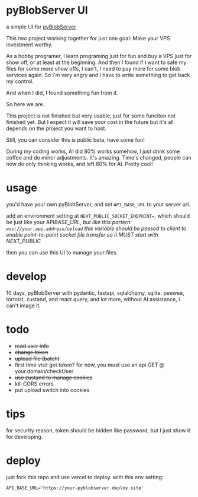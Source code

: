 # pyBlobServer UI

a simple UI for [pyBlobServer](https://github.com/deadlyedge/pyBlobServer)

This two project working together for just one goal: Make your VPS investment worthy.


As a hobby programer, I learn programing just for fun and buy a VPS just for show off, or at least at the beginning.  And then I found if I want to safe my files for some more show offs, I can't, I need to pay more for some blob services again.  So I'm very angry and I have to write something to get back my control.

And when I did, I found something fun from it.

So here we are.

This project is not finished but very usable, just for some funciton not finished yet.  But I expect it will save your cost in the future but it's all depends on the project you want to host.

Still, you can consider this is public beta, have some fun!

During my coding works, AI did 80% works somehow, I just drink some coffee and do minor adjustments.  It's amazing.  Time's changed,
people can now do only thinking works, and left 80% for AI.  Pretty cool!

# usage

you'd have your own pyBlobServer, and set `API_BASE_URL` to your server url.

add an environment setting at `NEXT_PUBLIC_SOCKET_ENDPOINT=`, which should be
just like your API*BASE_URL, but like this partern: `wss://your.api.address/upload`
this variable should be passed to client to enable point-to-point socket file transfer
so it MUST start with NEXT_PUBLIC*

then you can use this UI to manage your files.

# develop

10 days, pyBlobServer with pydantic, fastapi, sqlalchemy, sqlite, peewee, tortoist, zustand, and react query, and lot more, without AI assistance, i can't image it.

# todo

- ~~read user info~~
- ~~change token~~
- ~~upload file (batch)~~
- first time visit get token? for now, you must use an api GET @ your.domain/checkUser
- ~~use zustand to manage cookies~~
- kill CORS errors
- put upload switch into cookies

# tips

for security reason, token should be hidden like password, but I just show it for developing.

# deploy

just fork this repo and use vercel to deploy. with this env setting:

```
API_BASE_URL='https://your-pyblobserver.deploy.site'
```

